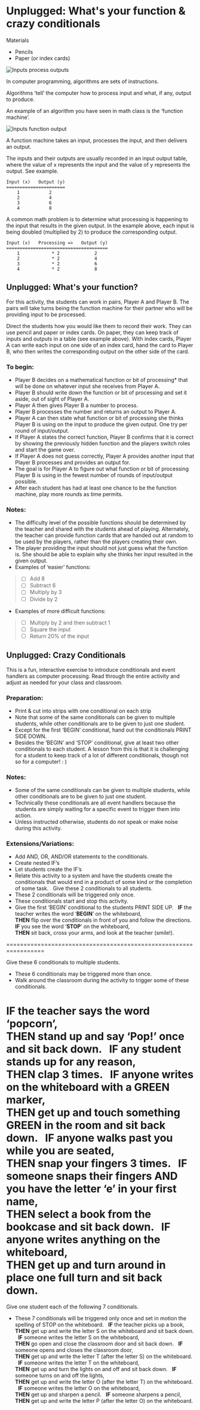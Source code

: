 # Unplugged: What's your function & crazy conditionals

Materials
* Pencils
* Paper (or index cards)

![Inputs process outputs](/static/courses/csintro/algorithms/inputs-process-outputs.png)

In computer programming, algorithms are sets of instructions.

Algorithms ‘tell’ the computer how to process input and what, if any, output to produce.

An example of an algorithm you have seen in math class is the ‘function machine’.

![Inputs function output](/static/courses/csintro/algorithms/input-function-output.png)

A function machine takes an input, processes the input, and then delivers an output.

The inputs and their outputs are usually recorded in an input output table, where the value of x represents the input and the value of y represents the output. See example.

```
Input (x)	Output (y)
======================
    1           2
    2           4
    3           6
    4           8
```

A common math problem is to determine what processing is happening to the input that results in the given output. In the example above, each input is being doubled (multiplied by 2) to produce the corresponding output.

```
Input (x)	Processing =>	Output (y)
======================================
    1            * 2             2
    2            * 2             4
    3            * 2             6
    4            * 2             8
```

## Unplugged: What's your function?
For this activity, the students can work in pairs, Player A and Player B. The pairs will take turns being the function machine for their partner who will be providing input to be processed.

Direct the students how you would like them to record their work. 
They can use pencil and paper or index cards.
On paper, they can keep track of inputs and outputs in a table (see example above).
With index cards, Player A can write each input on one side of an index card, hand the card to Player B, who then writes the corresponding output on the other side of the card.

### To begin:
* Player B decides on a mathematical function or bit of processing* that will be done on whatever input she receives from Player A. 
* Player B should write down the function or bit of processing and set it aside, out of sight of Player A.
* Player A then gives Player B a number to process.
* Player B processes the number and returns an output to Player A.
* Player A can then state what function or bit of processing she thinks Player B is using on the input to produce the given output. One try per round of input/output.
* If Player A states the correct function, Player B confirms that it is correct by showing the previously hidden function and the players switch roles and start the game over.
* If Player A does not guess correctly, Player A provides another input that Player B processes and provides an output for.
* The goal is for Player A to figure out what function or bit of processing Player B is using in the fewest number of rounds of input/output possible.
* After each student has had at least one chance to be the function machine, play more rounds as time permits.

### Notes: 
* The difficulty level of the possible functions should be determined by the teacher and shared with the students ahead of playing. Alternately, the teacher can provide function cards that are handed out at random to be used by the players, rather than the players creating their own.
* The player providing the input should not just guess what the function is. She should be able to explain why she thinks her input resulted in the given output.
* Examples of ‘easier’ functions: 
> * [ ] Add 8
> * [ ] Subtract 6
> * [ ] Multiply by 3
> * [ ] Divide by 2
* Examples of more difficult functions:
> * [ ] Multiply by 2 and then subtract 1
> * [ ] Square the input
> * [ ] Return 20% of the input

## Unplugged: Crazy Conditionals
This is a fun, interactive exercise to introduce conditionals and event handlers as computer processing.  Read through the entire activity and adjust as needed for your class and classroom.
 
### Preparation: 
* Print & cut into strips with one conditional on each strip
* Note that some of the same conditionals can be given to multiple students, while other conditionals are to be given to just one student.
* Except for the first ‘BEGIN’ conditional, hand out the conditionals PRINT SIDE DOWN. 
* Besides the ‘BEGIN’ and ‘STOP’ conditional, give at least two other conditionals to each student. A lesson from this is that it is challenging for a student to keep track of a lot of different conditionals, though not so for a computer! : )
 
### Notes: 
* Some of the same conditionals can be given to multiple students, while other conditionals are to be given to just one student.
* Technically these conditionals are all event handlers because the students are simply waiting for a specific event to trigger them into action.
* Unless instructed otherwise, students do not speak or make noise during this activity.

### Extensions/Variations: 
* Add AND, OR, AND/OR statements to the conditionals.
* Create nested IF’s
* Let students create the IF’s
* Relate this activity to a system and have the students create the conditionals that would end in a product of some kind or the completion of some task.
 
Give these 2 conditionals to all students. 
* These 2 conditionals will be triggered only once. 
* These conditionals start and stop this activity.
* Give the first ‘BEGIN’ conditional to the students PRINT SIDE UP.
 
**IF** the teacher writes the word ‘**BEGIN**’ on the whiteboard,<br/>
**THEN** flip over the conditionals in front of you and follow the directions.
 
**IF** you see the word ‘**STOP**’ on the whiteboard,<br/>
**THEN** sit back, cross your arms, and look at the teacher (smile!).

=================================================================

Give these 6 conditionals to multiple students.
* These 6 conditionals may be triggered more than once.
* Walk around the classroom during the activity to trigger some of these conditionals.

**IF** the teacher says the word ‘popcorn’,<br/>
**THEN** stand up and say ‘Pop!’ once and sit back down.
 
**IF** any student stands up for any reason,<br/>
**THEN** clap 3 times.
 
**IF** anyone writes on the whiteboard with a GREEN marker,<br/>
**THEN** get up and touch something GREEN in the room and sit back down.
 
**IF** anyone walks past you while you are seated,<br/>
**THEN** snap your fingers 3 times.
 
**IF** someone snaps their fingers **AND** you have the letter ‘e’ in your first name,<br/>
**THEN** select a book from the bookcase and sit back down.
 
**IF** anyone writes anything on the whiteboard,<br/>
**THEN** get up and turn around in place one full turn and sit back down.
 
=================================================================

Give one student each of the following 7 conditionals. 
* These 7 conditionals will be triggered only once and set in motion the spelling of STOP on the whiteboard.
 
**IF** the teacher picks up a book,<br/>
**THEN** get up and write the letter S on the whiteboard and sit back down.
 
**IF** someone writes the letter S on the whiteboard,<br/>
**THEN** go open and close the classroom door and sit back down.
 
**IF** someone opens and closes the classroom door,<br/>
**THEN** get up and write the letter T (after the letter S) on the whiteboard.
 
**IF** someone writes the letter T on the whiteboard,<br/>
**THEN** get up and turn the lights on and off and sit back down.
 
**IF** someone turns on and off the lights,<br/>
**THEN** get up and write the letter O (after the letter T) on the whiteboard.
 
**IF** someone writes the letter O on the whiteboard,<br/>
**THEN** get up and sharpen a pencil.
 
**IF** someone sharpens a pencil,<br/>
**THEN** get up and write the letter P (after the letter O) on the whiteboard.

